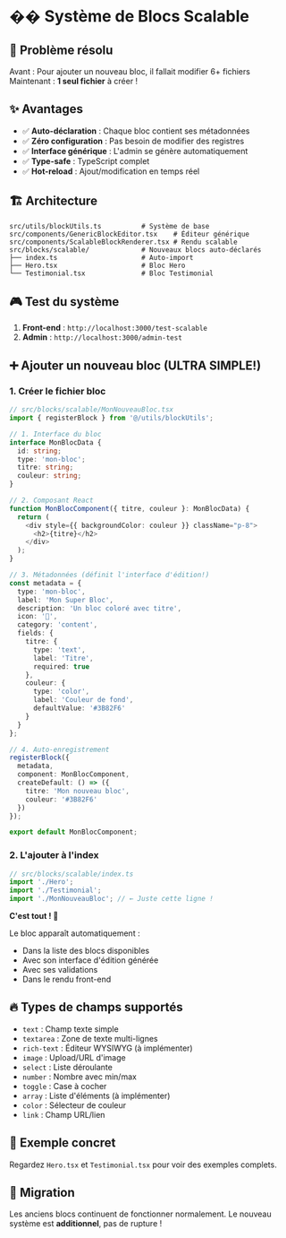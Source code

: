 # �� Système de Blocs Scalable

## 🎯 Problème résolu

Avant : Pour ajouter un nouveau bloc, il fallait modifier 6+ fichiers
Maintenant : **1 seul fichier** à créer !

## ✨ Avantages

- ✅ **Auto-déclaration** : Chaque bloc contient ses métadonnées
- ✅ **Zéro configuration** : Pas besoin de modifier des registres
- ✅ **Interface générique** : L'admin se génère automatiquement
- ✅ **Type-safe** : TypeScript complet
- ✅ **Hot-reload** : Ajout/modification en temps réel

## 🏗️ Architecture

```
src/utils/blockUtils.ts          # Système de base
src/components/GenericBlockEditor.tsx    # Éditeur générique
src/components/ScalableBlockRenderer.tsx # Rendu scalable
src/blocks/scalable/             # Nouveaux blocs auto-déclarés
├── index.ts                     # Auto-import
├── Hero.tsx                     # Bloc Hero
└── Testimonial.tsx              # Bloc Testimonial
```

## 🎮 Test du système

1. **Front-end** : `http://localhost:3000/test-scalable`
2. **Admin** : `http://localhost:3000/admin-test`

## ➕ Ajouter un nouveau bloc (ULTRA SIMPLE!)

### 1. Créer le fichier bloc
```typescript
// src/blocks/scalable/MonNouveauBloc.tsx
import { registerBlock } from '@/utils/blockUtils';

// 1. Interface du bloc
interface MonBlocData {
  id: string;
  type: 'mon-bloc';
  titre: string;
  couleur: string;
}

// 2. Composant React
function MonBlocComponent({ titre, couleur }: MonBlocData) {
  return (
    <div style={{ backgroundColor: couleur }} className="p-8">
      <h2>{titre}</h2>
    </div>
  );
}

// 3. Métadonnées (définit l'interface d'édition!)
const metadata = {
  type: 'mon-bloc',
  label: 'Mon Super Bloc',
  description: 'Un bloc coloré avec titre',
  icon: '🎨',
  category: 'content',
  fields: {
    titre: {
      type: 'text',
      label: 'Titre',
      required: true
    },
    couleur: {
      type: 'color',
      label: 'Couleur de fond',
      defaultValue: '#3B82F6'
    }
  }
};

// 4. Auto-enregistrement
registerBlock({
  metadata,
  component: MonBlocComponent,
  createDefault: () => ({
    titre: 'Mon nouveau bloc',
    couleur: '#3B82F6'
  })
});

export default MonBlocComponent;
```

### 2. L'ajouter à l'index
```typescript
// src/blocks/scalable/index.ts
import './Hero';
import './Testimonial';
import './MonNouveauBloc'; // ← Juste cette ligne !
```

**C'est tout ! 🎉**

Le bloc apparaît automatiquement :
- Dans la liste des blocs disponibles
- Avec son interface d'édition générée
- Avec ses validations
- Dans le rendu front-end

## 🔥 Types de champs supportés

- `text` : Champ texte simple
- `textarea` : Zone de texte multi-lignes  
- `rich-text` : Éditeur WYSIWYG (à implémenter)
- `image` : Upload/URL d'image
- `select` : Liste déroulante
- `number` : Nombre avec min/max
- `toggle` : Case à cocher
- `array` : Liste d'éléments (à implémenter)
- `color` : Sélecteur de couleur
- `link` : Champ URL/lien

## 🎨 Exemple concret

Regardez `Hero.tsx` et `Testimonial.tsx` pour voir des exemples complets.

## 🔄 Migration

Les anciens blocs continuent de fonctionner normalement.
Le nouveau système est **additionnel**, pas de rupture !
